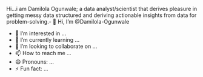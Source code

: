 Hi...i am Damilola Ogunwale; a data analyst/scientist that derives pleasure in getting messy data structured and deriving actionable insights from data for problem-solving.- 👋 Hi, I’m @Damilola-Ogunwale
- 👀 I’m interested in ...
- 🌱 I’m currently learning ...
- 💞️ I’m looking to collaborate on ...
- 📫 How to reach me ...
- 😄 Pronouns: ...
- ⚡ Fun fact: ...

<!---
Damilola-Ogunwale/Damilola-Ogunwale is a ✨ special ✨ repository because its `README.md` (this file) appears on your GitHub profile.
You can click the Preview link to take a look at your changes.
--->
